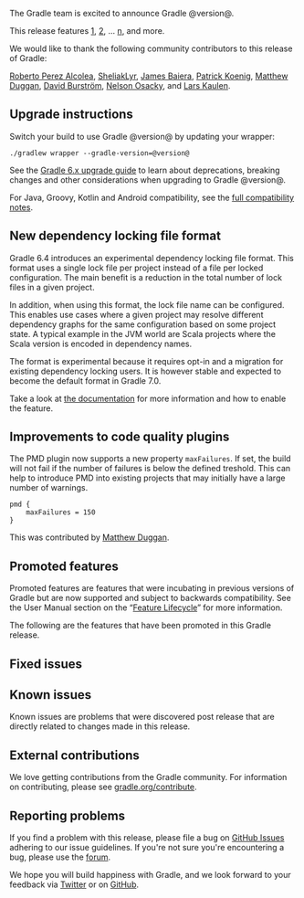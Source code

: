 The Gradle team is excited to announce Gradle @version@.

This release features [1](), [2](), ... [n](), and more.

We would like to thank the following community contributors to this release of Gradle:
<!-- 
Include only their name, impactful features should be called out separately below.
 [Some person](https://github.com/some-person)
-->
[Roberto Perez Alcolea](https://github.com/rpalcolea),
[SheliakLyr](https://github.com/SheliakLyr),
[James Baiera](https://github.com/jbaiera),
[Patrick Koenig](https://github.com/pkoenig10),
[Matthew Duggan](https://github.com/mduggan),
[David Burström](https://github.com/davidburstrom),
[Nelson Osacky](https://github.com/runningcode),
and [Lars Kaulen](https://github.com/LarsKaulen).

## Upgrade instructions

Switch your build to use Gradle @version@ by updating your wrapper:

`./gradlew wrapper --gradle-version=@version@`

See the [Gradle 6.x upgrade guide](userguide/upgrading_version_6.html#changes_@baseVersion@) to learn about deprecations, breaking changes and other considerations when upgrading to Gradle @version@. 

For Java, Groovy, Kotlin and Android compatibility, see the [full compatibility notes](userguide/compatibility.html).

<!-- Do not add breaking changes or deprecations here! Add them to the upgrade guide instead. --> 

## New dependency locking file format

Gradle 6.4 introduces an experimental dependency locking file format.
This format uses a single lock file per project instead of a file per locked configuration.
The main benefit is a reduction in the total number of lock files in a given project.

In addition, when using this format, the lock file name can be configured.
This enables use cases where a given project may resolve different dependency graphs for the same configuration based on some project state.
A typical example in the JVM world are Scala projects where the Scala version is encoded in dependency names.

The format is experimental because it requires opt-in and a migration for existing dependency locking users.
It is however stable and expected to become the default format in Gradle 7.0.

Take a look at [the documentation](userguide/dependency_locking.html#single_lock_file_per_project) for more information and how to enable the feature.

<!-- 
Add release features here!
## 1

details of 1

## 2

details of 2

## n
-->

## Improvements to code quality plugins

The PMD plugin now supports a new property `maxFailures`. If set, the build will not fail if the number of failures is below the defined treshold.
This can help to introduce PMD into existing projects that may initially have a large number of warnings.

```
pmd {
    maxFailures = 150
}
```
This was contributed by [Matthew Duggan](https://github.com/mduggan).

## Promoted features
Promoted features are features that were incubating in previous versions of Gradle but are now supported and subject to backwards compatibility.
See the User Manual section on the “[Feature Lifecycle](userguide/feature_lifecycle.html)” for more information.

The following are the features that have been promoted in this Gradle release.

<!--
### Example promoted
-->

## Fixed issues

## Known issues

Known issues are problems that were discovered post release that are directly related to changes made in this release.

## External contributions

We love getting contributions from the Gradle community. For information on contributing, please see [gradle.org/contribute](https://gradle.org/contribute).

## Reporting problems

If you find a problem with this release, please file a bug on [GitHub Issues](https://github.com/gradle/gradle/issues) adhering to our issue guidelines. 
If you're not sure you're encountering a bug, please use the [forum](https://discuss.gradle.org/c/help-discuss).

We hope you will build happiness with Gradle, and we look forward to your feedback via [Twitter](https://twitter.com/gradle) or on [GitHub](https://github.com/gradle).
